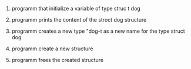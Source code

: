 1. programm that initialize a variable of type struc t dog

2. programm prints the content of the stroct dog structure

3. programm creates a new type "dog-t as a new name for the type struct dog

4. programm create a new structure

5. programm frees the created structure
